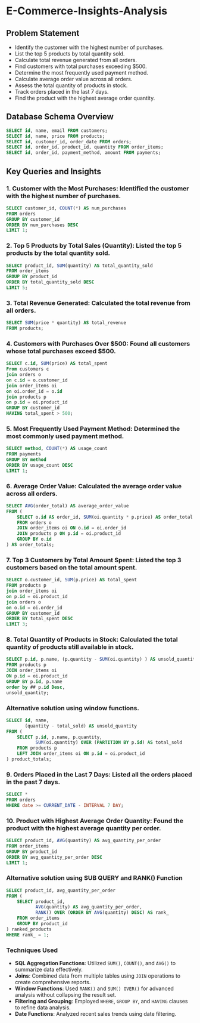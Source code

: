 # E-Commerce-Insights-Analysis

## Problem Statement
- Identify the customer with the highest number of purchases.
- List the top 5 products by total quantity sold.
- Calculate total revenue generated from all orders.
- Find customers with total purchases exceeding $500.
- Determine the most frequently used payment method.
- Calculate average order value across all orders.
- Assess the total quantity of products in stock.
- Track orders placed in the last 7 days.
- Find the product with the highest average order quantity.

## Database Schema Overview
```sql
SELECT id, name, email FROM customers;
SELECT id, name, price FROM products;
SELECT id, customer_id, order_date FROM orders;
SELECT id, order_id, product_id, quantity FROM order_items;
SELECT id, order_id, payment_method, amount FROM payments;
```

## Key Queries and Insights


### 1. Customer with the Most Purchases: Identified the customer with the highest number of purchases.

```sql
SELECT customer_id, COUNT(*) AS num_purchases
FROM orders
GROUP BY customer_id
ORDER BY num_purchases DESC
LIMIT 1;
```

### 2. Top 5 Products by Total Sales (Quantity): Listed the top 5 products by the total quantity sold.

```sql
SELECT product_id, SUM(quantity) AS total_quantity_sold
FROM order_items
GROUP BY product_id
ORDER BY total_quantity_sold DESC
LIMIT 5;
```

### 3. Total Revenue Generated: Calculated the total revenue from all orders.

```sql
SELECT SUM(price * quantity) AS total_revenue
FROM products;
```

### 4. Customers with Purchases Over $500: Found all customers whose total purchases exceed $500.
```sql
SELECT c.id, SUM(price) AS total_spent
From customers c
join orders o
on c.id = o.customer_id
join order_items oi
on oi.order_id = o.id
join products p
on p.id = oi.product_id 
GROUP BY customer_id
HAVING total_spent > 500;
```
### 5. Most Frequently Used Payment Method: Determined the most commonly used payment method.
```sql
SELECT method, COUNT(*) AS usage_count
FROM payments
GROUP BY method
ORDER BY usage_count DESC
LIMIT 1;
```
### 6. Average Order Value: Calculated the average order value across all orders.
```sql
SELECT AVG(order_total) AS average_order_value
FROM (
    SELECT o.id AS order_id, SUM(oi.quantity * p.price) AS order_total
    FROM orders o
    JOIN order_items oi ON o.id = oi.order_id
    JOIN products p ON p.id = oi.product_id
    GROUP BY o.id
) AS order_totals;
```

### 7. Top 3 Customers by Total Amount Spent: Listed the top 3 customers based on the total amount spent.
```sql
SELECT o.customer_id, SUM(p.price) AS total_spent
FROM products p
join order_items oi
on p.id = oi.product_id
join orders o
on o.id = oi.order_id
GROUP BY customer_id
ORDER BY total_spent DESC
LIMIT 3;
```

### 8. Total Quantity of Products in Stock: Calculated the total quantity of products still available in stock.
```sql
SELECT p.id, p.name, (p.quantity - SUM(oi.quantity) ) AS unsold_quantity
FROM products p
JOIN order_items oi
ON p.id = oi.product_id
GROUP BY p.id, p.name
order by ## p.id Desc,
unsold_quantity;
```

### Alternative solution using window functions.
```sql
SELECT id, name, 
       (quantity - total_sold) AS unsold_quantity
FROM (
    SELECT p.id, p.name, p.quantity,
           SUM(oi.quantity) OVER (PARTITION BY p.id) AS total_sold
    FROM products p
    LEFT JOIN order_items oi ON p.id = oi.product_id
) product_totals;
```

### 9. Orders Placed in the Last 7 Days: Listed all the orders placed in the past 7 days.
```sql
SELECT *
FROM orders
WHERE date >= CURRENT_DATE - INTERVAL 7 DAY;
```
### 10. Product with Highest Average Order Quantity: Found the product with the highest average quantity per order.
```sql
SELECT product_id, AVG(quantity) AS avg_quantity_per_order
FROM order_items
GROUP BY product_id
ORDER BY avg_quantity_per_order DESC
LIMIT 1;
```
### Alternative solution using SUB QUERY and RANK() Function
```sql
SELECT product_id, avg_quantity_per_order
FROM (
    SELECT product_id, 
           AVG(quantity) AS avg_quantity_per_order,
           RANK() OVER (ORDER BY AVG(quantity) DESC) AS rank_
    FROM order_items
    GROUP BY product_id
) ranked_products
WHERE rank_ = 1;
```
### Techniques Used
- **SQL Aggregation Functions**: Utilized `SUM()`, `COUNT()`, and `AVG()` to summarize data effectively.
- **Joins**: Combined data from multiple tables using `JOIN` operations to create comprehensive reports.
- **Window Functions**: Used `RANK()` and `SUM() OVER()` for advanced analysis without collapsing the result set.
- **Filtering and Grouping**: Employed `WHERE`, `GROUP BY`, and `HAVING` clauses to refine data analysis.
- **Date Functions**: Analyzed recent sales trends using date filtering.
